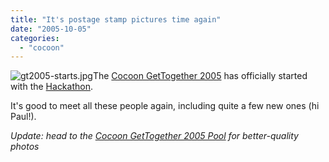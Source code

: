 ```yaml
---
title: "It's postage stamp pictures time again"
date: "2005-10-05"
categories: 
  - "cocoon"
---
```


![gt2005-starts.jpg](images/gt2005-starts.jpg)The [Cocoon GetTogether 2005](http://www.cocoongt.org/) has officially started with the [Hackathon](http://wiki.apache.org/cocoon/GT2005Hackaton).

It's good to meet all these people again, including quite a few new ones (hi Paul!).

_Update: head to the [Cocoon GetTogether 2005 Pool](http://www.flickr.com/groups/cocoongt2005/pool/) for better-quality photos_
